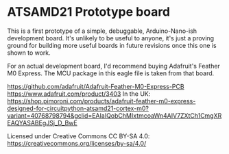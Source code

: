 # ATSAMD21 Prototype board

This is a first prototype of a simple, debuggable, Arduino-Nano-ish development board. It's unlikely to be useful to anyone, it's just a proving ground for building more useful boards in future revisions once this one is shown to work.

For an actual development board, I'd recommend buying Adafruit's Feather M0 Express. The MCU package in this eagle file is taken from that board.

https://github.com/adafruit/Adafruit-Feather-M0-Express-PCB
https://www.adafruit.com/product/3403
In the UK: https://shop.pimoroni.com/products/adafruit-feather-m0-express-designed-for-circuitpython-atsamd21-cortex-m0?variant=40768798794&gclid=EAIaIQobChMIxtmcoaWn4AIV7ZXtCh1CmgXREAQYASABEgJSj_D_BwE

Licensed under Creative Commons CC BY-SA 4.0: https://creativecommons.org/licenses/by-sa/4.0/
